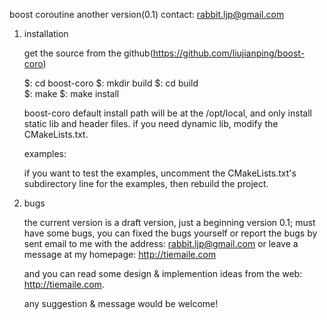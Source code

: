 boost coroutine another version(0.1)
contact: rabbit.ljp@gmail.com

1. installation
   
   get the source from the github(https://github.com/liujianping/boost-coro)

   $: cd boost-coro
   $: mkdir build
   $: cd build  
   $: make 
   $: make install
      
   boost-coro default install path will be at the /opt/local, 
   and only install static lib and header files. if you need dynamic lib, modify
   the CMakeLists.txt.

   examples:
   
   if you want to test the examples, uncomment the CMakeLists.txt's subdirectory line
for the examples, then rebuild the project.

2. bugs

   the current version is a draft version, just a beginning version 0.1; 
   must have some bugs, you can fixed the bugs yourself or report the bugs by sent
   email to me with the address: rabbit.ljp@gmail.com or leave a message at my 
   homepage: http://tiemaile.com
    
   and you can read some design & implemention ideas from the web: 
   http://tiemaile.com.

   any suggestion & message would be welcome!